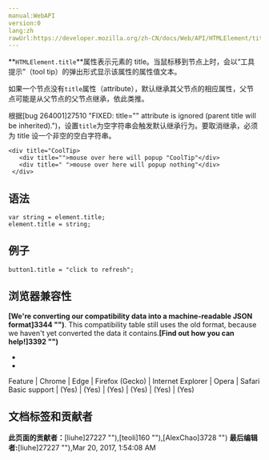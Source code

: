 ```yaml
---
manual:WebAPI
version:0
lang:zh
rawUrl:https://developer.mozilla.org/zh-CN/docs/Web/API/HTMLElement/title
---
```






**`HTMLElement.title`**属性表示元素的 title。当鼠标移到节点上时，会以“工具提示”（tool tip）的弹出形式显示该属性的属性值文本。



如果一个节点没有`title`属性（attribute），默认继承其父节点的相应属性，父节点可能是从父节点的父节点继承，依此类推。



根据[bug 264001]27510 "FIXED: title="" attribute is ignored (parent title will be inherited).")，设置`title`为空字符串会触发默认继承行为。要取消继承，必须为 title 设一个非空的空白字符串。


```
<div title="CoolTip>
   <div title="">mouse over here will popup "CoolTip"</div>
   <div title=" ">mouse over here will popup nothing"</div>
 </div>
```

## 语法<a name="Syntax"></a>

```
var string = element.title;
element.title = string;
```

## 例子<a name="Example"></a>

```
button1.title = "click to refresh";
```

## 浏览器兼容性<a name="浏览器兼容性"></a>


**[We&#39;re converting our compatibility data into a machine-readable JSON format]3344 "")**. This compatibility table still uses the old format, because we haven&#39;t yet converted the data it contains.**[Find out how you can help!]3392 "")**


* 
* 

Feature | Chrome | Edge | Firefox (Gecko) | Internet Explorer | Opera | Safari 
Basic support | (Yes) | (Yes) | (Yes) | (Yes) | (Yes) | (Yes) 






## 文档标签和贡献者
**此页面的贡献者：**[liuhe]27227 ""),[teoli]160 ""),[AlexChao]3728 "")
**最后编辑者:**[liuhe]27227 ""),<time>Mar 20, 2017, 1:54:08 AM</time>


